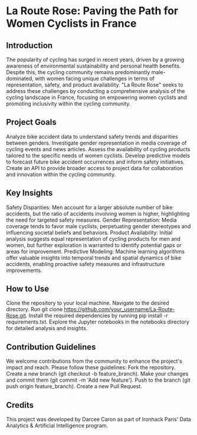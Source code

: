 # La Route Rose: Paving the Path for Women Cyclists in France

## Introduction
The popularity of cycling has surged in recent years, driven by a growing awareness of environmental sustainability and personal health benefits. Despite this, the cycling community remains predominantly male-dominated, with women facing unique challenges in terms of representation, safety, and product availability. "La Route Rose" seeks to address these challenges by conducting a comprehensive analysis of the cycling landscape in France, focusing on empowering women cyclists and promoting inclusivity within the cycling community.

## Project Goals
Analyze bike accident data to understand safety trends and disparities between genders.
Investigate gender representation in media coverage of cycling events and news articles.
Assess the availability of cycling products tailored to the specific needs of women cyclists.
Develop predictive models to forecast future bike accident occurrences and inform safety initiatives.
Create an API to provide broader access to project data for collaboration and innovation within the cycling community.

## Key Insights
Safety Disparities: Men account for a larger absolute number of bike accidents, but the ratio of accidents involving women is higher, highlighting the need for targeted safety measures.
Gender Representation: Media coverage tends to favor male cyclists, perpetuating gender stereotypes and influencing societal beliefs and behaviors.
Product Availability: Initial analysis suggests equal representation of cycling products for men and women, but further exploration is warranted to identify potential gaps or areas for improvement.
Predictive Modeling: Machine learning algorithms offer valuable insights into temporal trends and spatial dynamics of bike accidents, enabling proactive safety measures and infrastructure improvements.

## How to Use
Clone the repository to your local machine.
Navigate to the desired directory.
Run git clone https://github.com/your_username/La-Route-Rose.git.
Install the required dependencies by running pip install -r requirements.txt.
Explore the Jupyter notebooks in the notebooks directory for detailed analysis and insights.


## Contribution Guidelines
We welcome contributions from the community to enhance the project's impact and reach. Please follow these guidelines:
Fork the repository.
Create a new branch (git checkout -b feature_branch).
Make your changes and commit them (git commit -m 'Add new feature').
Push to the branch (git push origin feature_branch).
Create a new Pull Request.

## Credits
This project was developed by Darcee Caron as part of Ironhack Paris' Data Analytics & Artificial Intelligence program.
